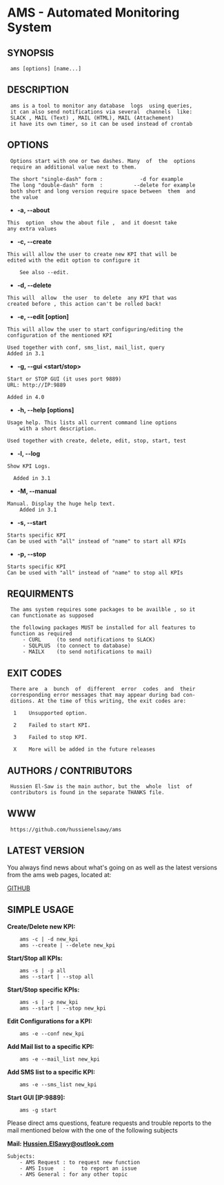 # AMS - Automated Monitoring System

## SYNOPSIS

     ams [options] [name...]

## DESCRIPTION

     ams is a tool to monitor any database  logs  using queries,
     it can also send notifications via several  channels  like:
     SLACK , MAIL (Text) , MAIL (HTML), MAIL (Attachement)
     it have its own timer, so it can be used instead of crontab
     
## OPTIONS
     Options start with one or two dashes. Many  of  the  options
     require an additional value next to them.

     The short "single-dash" form :     	   -d for example
     The long "double-dash" form  :          --delete for example
     both short and long version require space between  them  and
     the value

   * **-a, --about**
        
	This  option  show the about file ,  and it doesnt take 
	any extra values
		  
   * **-c, --create <name>**
        
	This will allow the user to create new KPI that will be
	edited with the edit option to configure it 
		  
        See also --edit.
		  
   *  **-d, --delete <name>**
          
	This will  allow  the user  to delete  any KPI that was
	created before , this action can't be rolled back! 
		  		  
   *  **-e, --edit [option] <name>**
	  
	This will allow the user to start configuring/editing the
	configuration of the mentioned KPI
		  
	Used together with conf, sms_list, mail_list, query
	Added in 3.1
   
   *  **-g, --gui <start/stop>**
   
    Start or STOP GUI (it uses port 9889)
	URL: http://IP:9889
	
	Added in 4.0
	
   * **-h, --help [options]**
          	
		
	Usage help. This lists all current command line options
        with a short description.
		  
	Used together with create, delete, edit, stop, start, test
   
   * **-l, --log <name>**
          
	Show KPI Logs.
   
      Added in 3.1
	  
   * **-M, --manual**
          
	Manual. Display the huge help text.
        Added in 3.1

   * **-s, --start <name>**
          
	Starts specific KPI 	
	Can be used with "all" instead of "name" to start all KPIs
					
		  
   * **-p, --stop <name>**
          
	Starts specific KPI	
  	Can be used with "all" instead of "name" to stop all KPIs


## REQUIRMENTS
     The ams system requires some packages to be availble , so it
     can functionate as supposed
	 
     the following packages MUST be installed for all features to
     function as required
	  	 - CURL		(to send notifications to SLACK)
	 	 - SQLPLUS	(to connect to database)
		 - MAILX	(to send notifications to mail)


## EXIT CODES
     There are  a  bunch  of  different  error  codes  and  their
     corresponding error messages that may appear during bad con-
     ditions. At the time of this writing, the exit codes are:

      1    Unsupported option.

      2    Failed to start KPI.

      3    Failed to stop KPI.
	 
      X    More will be added in the future releases


## AUTHORS / CONTRIBUTORS
     Hussien El-Saw is the main author, but the  whole  list  of
     contributors is found in the separate THANKS file.

## WWW
     https://github.com/hussienelsawy/ams


## LATEST VERSION

  You always find news about what's going on as well as the latest versions
  from the ams web pages, located at:

  [GITHUB](https://github.com/hussienelsawy/ams)

## SIMPLE USAGE

  **Create/Delete new KPI:**

        ams -c | -d new_kpi
		ams --create | --delete new_kpi

  **Start/Stop all KPIs:**

        ams -s | -p all
		ams --start | --stop all
		
  **Start/Stop specific KPIs:**

        ams -s | -p new_kpi
		ams --start | --stop new_kpi
 
  **Edit Configurations for a KPI:**
		
		ams -e --conf new_kpi

  **Add Mail list to a specific KPI:**
  
		ams -e --mail_list new_kpi

  **Add SMS list to a specific KPI:**
  
		ams -e --sms_list new_kpi
		
  **Start GUI [IP:9889]:**
  
		ams -g start

  Please direct ams questions, feature requests and trouble reports to the mail
  mentioned below with the one of the following subjects
  
  **Mail: Hussien.ElSawy@outlook.com**
	
	Subjects:
		- AMS Request :	to request new function
		- AMS Issue   : 	to report an issue
		- AMS General :	for any other topic

